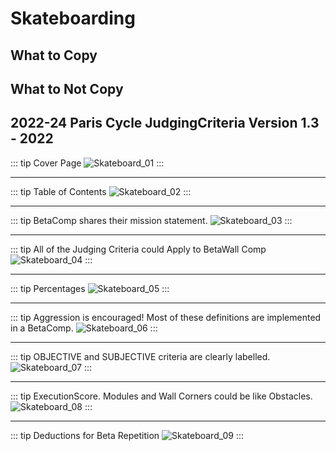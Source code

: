 # Skateboarding

## What to Copy

## What to Not Copy

## 2022-24 Paris Cycle JudgingCriteria Version 1.3 - 2022

::: tip Cover Page
![Skateboard_01](/Skateboard/Skateboard_01.png)
:::

---

::: tip Table of Contents
![Skateboard_02](/Skateboard/Skateboard_02.png)
:::

---

::: tip BetaComp shares their mission statement.
![Skateboard_03](/Skateboard/Skateboard_03.png)
:::

---

::: tip All of the Judging Criteria could Apply to BetaWall Comp
![Skateboard_04](/Skateboard/Skateboard_04.png)
:::

---

::: tip Percentages 
![Skateboard_05](/Skateboard/Skateboard_05.png)
:::

---

::: tip Aggression is encouraged! Most of these definitions are implemented in a BetaComp.
![Skateboard_06](/Skateboard/Skateboard_06.png)
:::

---

::: tip OBJECTIVE and SUBJECTIVE criteria are clearly labelled.
![Skateboard_07](/Skateboard/Skateboard_07.png)
:::

---

::: tip ExecutionScore. Modules and Wall Corners could be like Obstacles.
![Skateboard_08](/Skateboard/Skateboard_08.png)
:::

---

::: tip Deductions for Beta Repetition 
![Skateboard_09](/Skateboard/Skateboard_09.png)
:::

